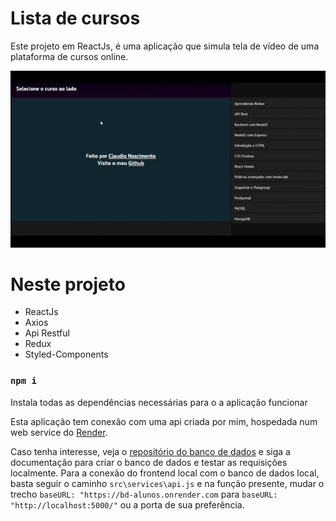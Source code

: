 # Lista de cursos

Este projeto em ReactJs, é uma aplicação que simula tela de vídeo de uma plataforma de cursos online.

<p align="center">
<img width="870" src="src\assets\to_readme\202305181706.gif">
</p>

# Neste projeto

* ReactJs
* Axios
* Api Restful
* Redux
* Styled-Components

### `npm i`

Instala todas as dependências necessárias para o a aplicação funcionar

Esta aplicação tem conexão com uma api criada por mim, hospedada num web service do [Render](https://render.com/).

Caso tenha interesse, veja o [repositório do banco de dados](https://github.com/claudionsc/cursos-backend) e siga a documentação para criar o banco de dados e testar as requisições localmente. Para a conexão do frontend local com o banco de dados local, basta seguir o caminho `src\services\api.js` e na função presente, mudar o trecho `baseURL: "https://bd-alunos.onrender.com` para `baseURL: "http://localhost:5000/"` ou a porta de sua preferência. 